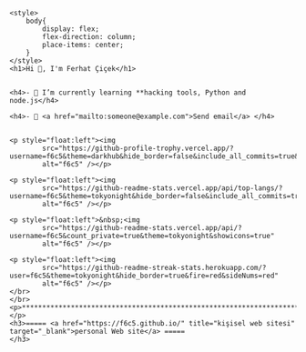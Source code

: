
    <style>
        body{
            display: flex;
            flex-direction: column;
            place-items: center;
        }
    </style>
    <h1>Hi 👋, I'm Ferhat Çiçek</h1>


    <h4>- 🌱 I’m currently learning **hacking tools, Python and node.js</h4>

    <h4>- 💬 <a href="mailto:someone@example.com">Send email</a> </h4>


    <p style="float:left"><img
            src="https://github-profile-trophy.vercel.app/?username=f6c5&theme=darkhub&hide_border=false&include_all_commits=true&count_private=true&layout=compact&langs_count=10&include_private=true"
            alt="f6c5" /></p>

    <p style="float:left"><img
            src="https://github-readme-stats.vercel.app/api/top-langs/?username=f6c5&theme=tokyonight&hide_border=false&include_all_commits=true&count_private=true&layout=compact&langs_count=10&include_private=true"
            alt="f6c5" /></p>

    <p style="float:left">&nbsp;<img
            src="https://github-readme-stats.vercel.app/api/?username=f6c5&count_private=true&theme=tokyonight&showicons=true"
            alt="f6c5" /></p>

    <p style="float:left"><img
            src="https://github-readme-streak-stats.herokuapp.com/?user=f6c5&theme=tokyonight&hide_border=true&fire=red&sideNums=red"
            alt="f6c5" /></p>
    </br>
    </br>
    <p>*****************************************************************************</p>
    <h3>===== <a href="https://f6c5.github.io/" title="kişisel web sitesi" target="_blank">personal Web site</a> =====
    </h3>


